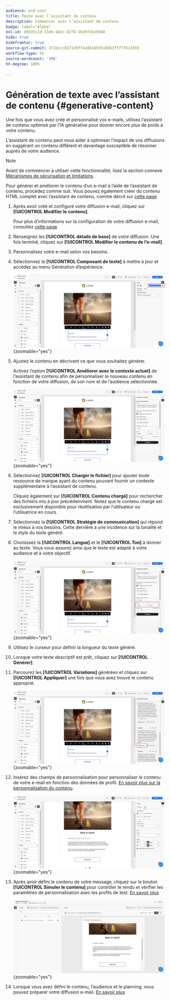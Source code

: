 ```yaml
---
audience: end-user
title: Texte avec l’assistant de contenu
description: Commencer avec l’assistant de contenu
badge: label="Alpha"
exl-id: d9d35c1d-13db-4d2c-82f8-1629fd1e5848
hide: true
hidefromtoc: true
source-git-commit: 371bccc8371d9ff4a9b1659510953ff7776c2459
workflow-type: ht
source-wordcount: '396'
ht-degree: 100%

---
```


# Génération de texte avec l’assistant de contenu {#generative-content}

Une fois que vous avez créé et personnalisé vos e-mails, utilisez l’assistant de contenu optimisé par l’IA générative pour donner encore plus de poids à votre contenu.

L’assistant de contenu peut vous aider à optimiser l’impact de vos diffusions en suggérant un contenu différent et davantage susceptible de résonner auprès de votre audience.

>[!NOTE]
>
>Avant de commencer à utiliser cette fonctionnalité, lisez la section connexe [Mécanismes de sécurisation et limitations](generative-gs.md#guardrails-and-limitations).

Pour générer et améliorer le contenu d’un e-mail à l’aide de l’assistant de contenu, procédez comme suit. Vous pouvez également créer du contenu HTML complet avec l’assistant de contenu, comme décrit sur [cette page](generative-email.md).

1. Après avoir créé et configuré votre diffusion e-mail, cliquez sur **[!UICONTROL Modifier le contenu]**.

   Pour plus d’informations sur la configuration de votre diffusion e-mail, consultez [cette page](../email/create-email-content.md).

1. Renseignez les **[!UICONTROL détails de base]** de votre diffusion. Une fois terminé, cliquez sur **[!UICONTROL Modifier le contenu de l’e-mail]**.

1. Personnalisez votre e-mail selon vos besoins.

1. Sélectionnez le **[!UICONTROL Composant de texte]** à mettre à jour et accédez au menu Génération d’expérience.

   ![](assets/text-genai-1.png){zoomable=&quot;yes&quot;}

1. Ajustez le contenu en décrivant ce que vous souhaitez générer.

   Activez l’option **[!UICONTROL Améliorer avec le contexte actuel]** de l’assistant de contenu afin de personnaliser le nouveau contenu en fonction de votre diffusion, de son nom et de l’audience sélectionnée.

   ![](assets/text-genai-3.png){zoomable=&quot;yes&quot;}

1. Sélectionnez **[!UICONTROL Charger le fichier]** pour ajouter toute ressource de marque ayant du contenu pouvant fournir un contexte supplémentaire à l’assistant de contenu.

   Cliquez également sur **[!UICONTROL Contenu chargé]** pour rechercher des fichiers mis à jour précédemment. Notez que le contenu chargé est exclusivement disponible pour réutilisation par l’utilisateur ou l’utilisatrice en cours.

1. Sélectionnez la **[!UICONTROL Stratégie de communication]** qui répond le mieux à vos besoins. Cette dernière a une incidence sur la tonalité et le style du texte généré.

1. Choisissez la **[!UICONTROL Langue]** et le **[!UICONTROL Ton]** à donner au texte. Vous vous assurez ainsi que le texte est adapté à votre audience et à votre objectif.

   ![](assets/text-genai-4.png){zoomable=&quot;yes&quot;}

1. Utilisez le curseur pour définir la longueur du texte généré.

1. Lorsque votre texte descriptif est prêt, cliquez sur **[!UICONTROL Générer]**.

1. Parcourez les **[!UICONTROL Variations]** générées et cliquez sur **[!UICONTROL Appliquer]** une fois que vous avez trouvé le contenu approprié.

   ![](assets/text-genai-5.png){zoomable=&quot;yes&quot;}

1. Insérez des champs de personnalisation pour personnaliser le contenu de votre e-mail en fonction des données de profil. [En savoir plus sur la personnalisation du contenu](../personalization/personalize.md).

   ![](assets/text-genai-6.png){zoomable=&quot;yes&quot;}

1. Après avoir défini le contenu de votre message, cliquez sur le bouton **[!UICONTROL Simuler le contenu]** pour contrôler le rendu et vérifier les paramètres de personnalisation avec les profils de test. [En savoir plus](../preview-test/preview-content.md)

   ![](assets/text-genai-7.png){zoomable=&quot;yes&quot;}

1. Lorsque vous avez défini le contenu, l’audience et le planning, vous pouvez préparer votre diffusion e-mail. [En savoir plus](../monitor/prepare-send.md)
